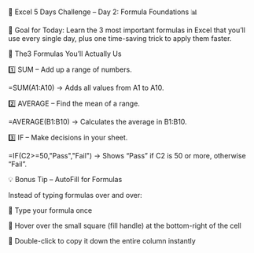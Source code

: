 🚀 Excel 5 Days Challenge – Day 2: Formula Foundations 📊



🎯 Goal for Today: Learn the 3 most important formulas in Excel that you’ll use every single day, plus one time-saving trick to apply them faster.



🔹 The3 Formulas You’ll Actually Us

1️⃣ SUM – Add up a range of numbers.

 =SUM(A1:A10) → Adds all values from A1 to A10.



2️⃣ AVERAGE – Find the mean of a range.

 =AVERAGE(B1:B10) → Calculates the average in B1:B10.



3️⃣ IF – Make decisions in your sheet.

 =IF(C2>=50,"Pass","Fail") → Shows “Pass” if C2 is 50 or more, otherwise “Fail”.



💡 Bonus Tip – AutoFill for Formulas

Instead of typing formulas over and over:

💫 Type your formula once

💫 Hover over the small square (fill handle) at the bottom-right of the cell

💫 Double-click to copy it down the entire column instantly


